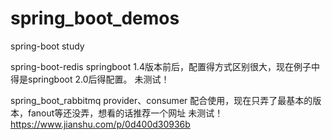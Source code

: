 # spring_boot_demos

spring-boot study

spring-boot-redis   springboot 1.4版本前后，配置得方式区别很大，现在例子中得是springboot 2.0后得配置。    未测试！

spring_boot_rabbitmq  provider、consumer 配合使用，现在只弄了最基本的版本，fanout等还没弄，想看的话推荐一个网址 未测试！
https://www.jianshu.com/p/0d400d30936b
